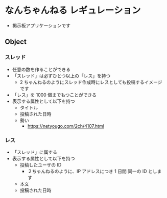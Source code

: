 # なんちゃんねる レギュレーション

- 掲示板アプリケーションです

## Object

### スレッド

- 任意の数を作ることができる
- 「スレッド」は必ずひとつ以上の「レス」を持つ
  - 2 ちゃんねるのようにスレッド作成時にレスとしても投稿するイメージです
- 「レス」を 1000 個までもつことができる
- 表示する属性として以下を持つ
  - タイトル
  - 投稿された日時
  - 勢い
    - https://netyougo.com/2ch/4107.html

### レス

- 「スレッド」に属する
- 表示する属性として以下を持つ
  - 投稿したユーザの ID
    - ２ちゃんねるのように、IP アドレスにつき 1 日間 同一の ID とします
  - 本文
  - 投稿された日時
